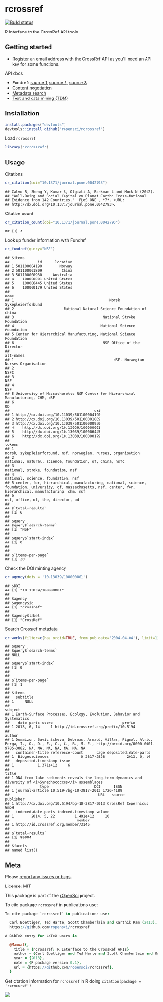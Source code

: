 rcrossref
=========

[![Build status](https://ci.appveyor.com/api/projects/status/jbo6y7dg4qiq7mol/branch/master)](https://ci.appveyor.com/project/sckott/rcrossref/branch/master)

R interface to the CrossRef API tools

Getting started
---------------

* [Register](http://www.crossref.org/requestaccount/) an email address with the CrossRef API as you'll need an API key for some functions.

API docs

* Fundref: [source 1](https://github.com/CrossRef/rest-api-doc/blob/master/funder_kpi_api.md), [source 2](http://crosstech.crossref.org/2014/04/%E2%99%AB-researchers-just-wanna-have-funds-%E2%99%AB.html), [source 3](http://help.crossref.org/#fundref-api)
* [Content negotiation](http://www.crosscite.org/cn/)
* [Metadata search]()
* [Text and data mining (TDM)](http://tdmsupport.crossref.org/)


## Installation


```r
install.packages("devtools")
devtools::install_github("ropensci/rcrossref")
```

Load `rcrossref`


```r
library('rcrossref')
```


## Usage

Citations


```r
cr_citation(doi="10.1371/journal.pone.0042793")
```

```
## Calvo R, Zheng Y, Kumar S, Olgiati A, Berkman L and Mock N (2012).
## "Well-Being and Social Capital on Planet Earth: Cross-National
## Evidence from 142 Countries." _PLoS ONE_, *7*. <URL:
## http://dx.doi.org/10.1371/journal.pone.0042793>.
```

Citation count


```r
cr_citation_count(doi="10.1371/journal.pone.0042793")
```

```
## [1] 3
```

Look up funder information with Fundref


```r
cr_fundref(query="NSF")
```

```
## $items
##             id      location
## 1 501100004190        Norway
## 2 501100001809         China
## 3 501100000930     Australia
## 4    100000001 United States
## 5    100006445 United States
## 6    100000179 United States
##                                                                 name
## 1                                            Norsk Sykepleierforbund
## 2                       National Natural Science Foundation of China
## 3                                         National Stroke Foundation
## 4                                        National Science Foundation
## 5 Center for Hierarchical Manufacturing, National Science Foundation
## 6                                         NSF Office of the Director
##                                                                         alt-names
## 1                                              NSF, Norwegian Nurses Organisation
## 2                                                                            NSFC
## 3                                                                             NSF
## 4                                                                             NSF
## 5 University of Massachusetts NSF Center for Hierarchical Manufacturing, CHM, NSF
## 6                                                                              OD
##                                       uri
## 1 http://dx.doi.org/10.13039/501100004190
## 2 http://dx.doi.org/10.13039/501100001809
## 3 http://dx.doi.org/10.13039/501100000930
## 4    http://dx.doi.org/10.13039/100000001
## 5    http://dx.doi.org/10.13039/100006445
## 6    http://dx.doi.org/10.13039/100000179
##                                                                                                                                                            tokens
## 1                                                                                                  norsk, sykepleierforbund, nsf, norwegian, nurses, organisation
## 2                                                                                                         national, natural, science, foundation, of, china, nsfc
## 3                                                                                                                               national, stroke, foundation, nsf
## 4                                                                                                                              national, science, foundation, nsf
## 5 center, for, hierarchical, manufacturing, national, science, foundation, university, of, massachusetts, nsf, center, for, hierarchical, manufacturing, chm, nsf
## 6                                                                                                                              nsf, office, of, the, director, od
## 
## $`total-results`
## [1] 6
## 
## $query
## $query$`search-terms`
## [1] "NSF"
## 
## $query$`start-index`
## [1] 0
## 
## 
## $`items-per-page`
## [1] 20
```

Check the DOI minting agency


```r
cr_agency(dois = '10.13039/100000001')
```

```
## $DOI
## [1] "10.13039/100000001"
## 
## $agency
## $agency$id
## [1] "crossref"
## 
## $agency$label
## [1] "CrossRef"
```

Search Crossref metadata


```r
cr_works(filter=c(has_orcid=TRUE, from_pub_date='2004-04-04'), limit=1)
```

```
## $query
## $query$`search-terms`
## NULL
## 
## $query$`start-index`
## [1] 0
## 
## 
## $`items-per-page`
## [1] 1
## 
## $items
##   subtitle
## 1     NULL
##                                                                 subject
## 1 Earth-Surface Processes, Ecology, Evolution, Behavior and Systematics
##    date-parts score                                prefix
## 1 2013, 6, 14     1 http://id.crossref.org/prefix/10.5194
##                                                                                                                                                                       author
## 1 Domaizon, Savichtcheva, Debroas, Arnaud, Villar, Pignol, Alric, Perga, I., O., D., F., C., C., B., M. E., http://orcid.org/0000-0001-9785-3082, NA, NA, NA, NA, NA, NA, NA
##   container-title reference-count      page deposited.date-parts
## 1  Biogeosciences               0 3817-3838          2013, 6, 14
##   deposited.timestamp issue
## 1           1.371e+12     6
##                                                                                                      title
## 1 DNA from lake sediments reveals the long-term dynamics and diversity of <i>Synechococcus</i> assemblages
##              type                     DOI      ISSN
## 1 journal-article 10.5194/bg-10-3817-2013 1726-4189
##                                         URL   source       publisher
## 1 http://dx.doi.org/10.5194/bg-10-3817-2013 CrossRef Copernicus GmbH
##   indexed.date-parts indexed.timestamp volume
## 1        2014, 5, 22         1.401e+12     10
##                               member
## 1 http://id.crossref.org/member/3145
## 
## $`total-results`
## [1] 89004
## 
## $facets
## named list()
```


## Meta

Please [report any issues or bugs](https://github.com/ropensci/rcrossref/issues).

License: MIT

This package is part of the [rOpenSci](http://ropensci.org/packages) project.

To cite package `rcrossref` in publications use:

```coffee
To cite package ‘rcrossref’ in publications use:

  Carl Boettiger, Ted Harte, Scott Chamberlain and Karthik Ram (2013). rcrossref: R Interface to the CrossRef APIs. R package version 0.1.
  https://github.com/ropensci/rcrossref

A BibTeX entry for LaTeX users is

  @Manual{,
    title = {rcrossref: R Interface to the CrossRef APIs},
    author = {Carl Boettiger and Ted Harte and Scott Chamberlain and Karthik Ram},
    year = {2013},
    note = {R package version 0.1},
    url = {https://github.com/ropensci/rcrossref},
  }
```

Get citation information for `rcrossref` in R doing `citation(package = 'rcrossref')`

[![](http://ropensci.org/public_images/github_footer.png)](http://ropensci.org)
